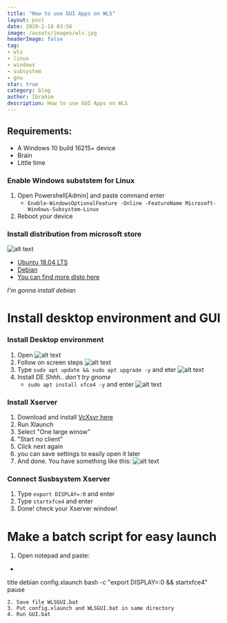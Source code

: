 ```yaml
---
title: "How to use GUI Apps on WLS"
layout: post
date: 2020-2-18 03:56
image: /assets/images/wls.jpg
headerImage: false
tag:
- wls
- linux
- windows
- subsystem
- gnu
star: true
category: blog
author: İbrahim
description: How to use GUI Apps on WLS
---
```


## Requirements:
* A Windows 10 build 16215+ device 
* Brain
* Little time

### Enable Windows subststem for Linux
1. Open Powershell[Admin] and paste command enter
    - `Enable-WindowsOptionalFeature -Online -FeatureName Microsoft-Windows-Subsystem-Linux`
2. Reboot your device

### Install distribution from microsoft store
![alt text](https://raw.githubusercontent.com/TheDoop/thedoop.github.io/master/assets/images/blog/wlsgu%C4%B1/debianwls.png "Debian")
- [Ubuntu 18.04 LTS](https://www.microsoft.com/store/apps/9N9TNGVNDL3Q)
- [Debian](https://www.microsoft.com/store/apps/9MSVKQC78PK6)
- [You can find more disto here](https://docs.microsoft.com/en-us/windows/wsl/install-win10)

*I'm gonna install debian*
# Install desktop environment and GUI

### Install Desktop environment
1. Open 
![alt text](https://raw.githubusercontent.com/TheDoop/thedoop.github.io/master/assets/images/blog/wlsgu%C4%B1/debinstalling.png "Debian")
2. Follow on screen steps
![alt text](https://raw.githubusercontent.com/TheDoop/thedoop.github.io/master/assets/images/blog/wlsgu%C4%B1/debuser.png "Debian")
3. Type `sudo apt update && sudo apt upgrade -y` and eter
![alt text](https://raw.githubusercontent.com/TheDoop/thedoop.github.io/master/assets/images/blog/wlsgu%C4%B1/sudaptup.png "Debian")
4. Install DE
*Shhh.. don't try gnome*
    - `sudo apt install xfce4 -y` and enter
![alt text](https://raw.githubusercontent.com/TheDoop/thedoop.github.io/master/assets/images/blog/wlsgu%C4%B1/xfce4setup.png "Debian")

### Install Xserver
1. Download and install [VcXsvr here](https://sourceforge.net/projects/vcxsrv/)
2. Run Xlaunch
3. Select "One large winow"
4. "Start no client"
5. Click next again
6. you can save settings to easily open it later
7. And done. You have something like this:
![alt text](https://raw.githubusercontent.com/TheDoop/thedoop.github.io/master/assets/images/blog/wlsgu%C4%B1/xserver.png "Debian")
### Connect Susbsystem Xserver
1. Type `export DISPLAY=:0` and enter
2. Type `startxfce4` and enter
3. Done! check your Xserver window!

# Make a batch script for easy launch
1. Open notepad and paste: 
- ```@echo off
title debian
config.xlaunch
bash -c "export DISPLAY=:0 && startxfce4"
pause
```
2. Save file WLSGUI.bat
3. Put config.xlaunch and WLSGUI.bat in same directory
4. Run GUI.bat
